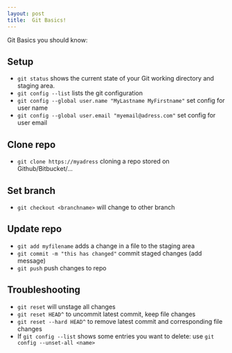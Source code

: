 ```yaml
---
layout: post
title:  Git Basics!
---
```


Git Basics you should know:

## Setup

* ```git status``` shows the current state of your Git working directory and staging area.
* ```git config --list``` lists the git configuration
* ```git config --global user.name "MyLastname MyFirstname"``` set config for user name
* ```git config --global user.email "myemail@adress.com"``` set config for user email

## Clone repo

* ```git clone https://myadress``` cloning a repo stored on Github/Bitbucket/...

## Set branch

* ```git checkout <branchname>``` will change to other branch

## Update repo

* ```git add myfilename``` adds a change in a file to the staging area
* ```git commit -m "this has changed"``` commit staged changes (add message)
* ```git push``` push changes to repo

## Troubleshooting

* ```git reset``` will unstage all changes
* ```git reset HEAD^``` to uncommit latest commit, keep file changes
* ```git reset --hard HEAD^``` to remove latest commit and corresponding file changes
* If ```git config --list``` shows some entries you want to delete: use ```git config --unset-all <name>```
